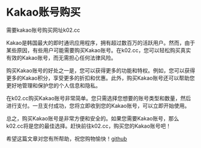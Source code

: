 # Kakao账号购买

需要kakao账号购买网址k02.cc

Kakao是韩国最大的即时通讯应用程序，拥有超过数百万的活跃用户。然而，由于某些原因，有些用户可能需要购买Kakao账号。在k02.cc，您可以轻松购买真实有效的Kakao账号，而无需担心任何法律风险。

购买Kakao账号的好处之一是，您可以获得更多的功能和特权。例如，您可以获得更多的Kakao积分，享受更多的折扣和优惠。此外，购买Kakao账号还可以帮助您更好地管理和保护您的个人信息和隐私。

在k02.cc购买Kakao账号非常简单。您只需选择您想要的账号类型和数量，然后进行支付。一旦支付成功，您将立即收到您的Kakao账号，可以立即开始使用。

总之，购买Kakao账号是非常方便和安全的。如果您需要Kakao账号，那么k02.cc将是您的最佳选择。赶快前往k02.cc，购买您的Kakao账号吧！

希望这篇文章对您有所帮助，祝您购物愉快！[github](https://github.com)
